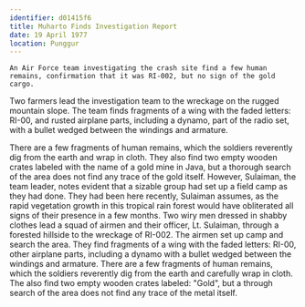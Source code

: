 ```yaml
---
identifier: d01415f6
title: Muharto Finds Investigation Report
date: 19 April 1977 
location: Punggur
---
```


``` {.synopsis}
An Air Force team investigating the crash site find a few human remains, confirmation that it was RI-002, but no sign of the gold cargo. 
```

Two farmers lead the investigation team to the wreckage on the rugged
mountain slope. The team finds fragments of a wing with the faded
letters: RI-00, and rusted airplane parts, including a dynamo, part of
the radio set, with a bullet wedged between the windings and armature.

There are a few fragments of human remains, which the soldiers
reverently dig from the earth and wrap in cloth. They also find two
empty wooden crates labeled with the name of a gold mine in Java, but a
thorough search of the area does not find any trace of the gold itself.
However, Sulaiman, the team leader, notes evident that a sizable group
had set up a field camp as they had done. They had been here recently,
Sulaiman assumes, as the rapid vegetation growth in this tropical rain
forest would have obliterated all signs of their presence in a few
months. Two wiry men dressed in shabby clothes lead a squad of airmen
and their officer, Lt. Sulaiman, through a forested hillside to the
wreckage of RI-002. The airmen set up camp and search the area. They
find fragments of a wing with the faded letters: RI-00, other airplane
parts, including a dynamo with a bullet wedged between the windings and
armature. There are a few fragments of human remains, which the soldiers
reverently dig from the earth and carefully wrap in cloth. The also find
two empty wooden crates labeled: "Gold", but a through search of the
area does not find any trace of the metal itself.
